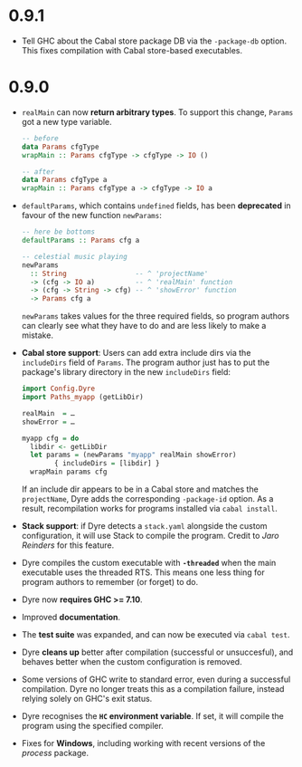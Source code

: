 # 0.9.1

- Tell GHC about the Cabal store package DB via the `-package-db`
  option.  This fixes compilation with Cabal store-based
  executables.

# 0.9.0

- `realMain` can now **return arbitrary types**.  To support this
  change, `Params` got a new type variable.

  ```haskell
  -- before
  data Params cfgType
  wrapMain :: Params cfgType -> cfgType -> IO ()

  -- after
  data Params cfgType a
  wrapMain :: Params cfgType a -> cfgType -> IO a
  ```

- `defaultParams`, which contains `undefined` fields, has been
  **deprecated** in favour of the new function `newParams`:

  ```haskell
  -- here be bottoms
  defaultParams :: Params cfg a

  -- celestial music playing
  newParams
    :: String                 -- ^ 'projectName'
    -> (cfg -> IO a)          -- ^ 'realMain' function
    -> (cfg -> String -> cfg) -- ^ 'showError' function
    -> Params cfg a
  ```

  `newParams` takes values for the three required fields, so program
  authors can clearly see what they have to do and are less likely
  to make a mistake.

- **Cabal store support**: Users can add extra include dirs via the
  `includeDirs` field of `Params`.  The program author just has to
  put the package's library directory in the new `includeDirs`
  field:

  ```haskell
  import Config.Dyre
  import Paths_myapp (getLibDir)

  realMain  = …
  showError = …

  myapp cfg = do
    libdir <- getLibDir
    let params = (newParams "myapp" realMain showError)
          { includeDirs = [libdir] }
    wrapMain params cfg
  ```

  If an include dir appears to be in a Cabal store and matches the
  `projectName`, Dyre adds the corresponding `-package-id` option.
  As a result, recompilation works for programs installed via `cabal
  install`.

- **Stack support**: if Dyre detects a `stack.yaml` alongside the
  custom configuration, it will use Stack to compile the program.
  Credit to *Jaro Reinders* for this feature.

- Dyre compiles the custom executable with **`-threaded`** when the
  main executable uses the threaded RTS.  This means one less thing
  for program authors to remember (or forget) to do.

- Dyre now **requires GHC >= 7.10**.

- Improved **documentation**.

- The **test suite** was expanded, and can now be executed via
  `cabal test`.

- Dyre **cleans up** better after compilation (successful or
  unsuccesful), and behaves better when the custom configuration is
  removed.

- Some versions of GHC write to standard error, even during a
  successful compilation.  Dyre no longer treats this as a
  compilation failure, instead relying solely on GHC's exit status.

- Dyre recognises the **`HC` environment variable**.  If set, it
  will compile the program using the specified compiler.

- Fixes for **Windows**, including working with recent versions of
  the *process* package.
